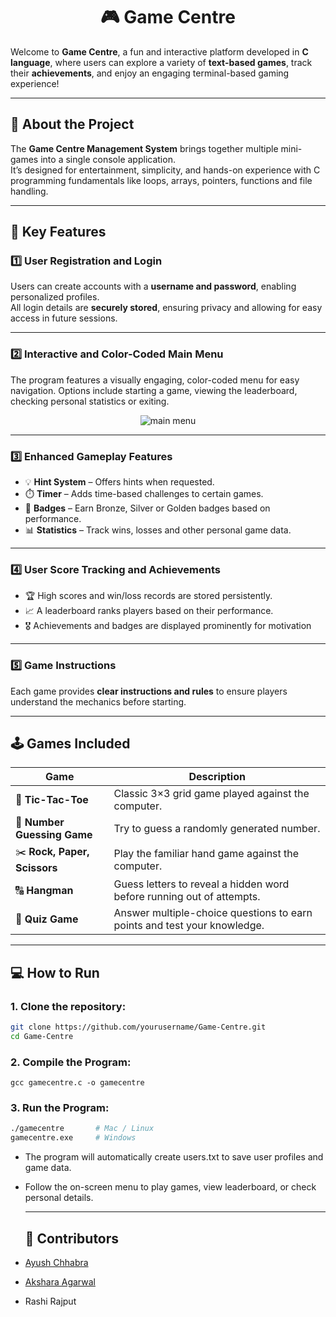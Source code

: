  <h1 align="center"> 🎮 Game Centre</h1>

Welcome to **Game Centre**, a fun and interactive platform developed in **C language**, where users can explore a variety of **text-based games**, track their **achievements**, and enjoy an engaging terminal-based gaming experience!

---

## 🧩 About the Project

The **Game Centre Management System** brings together multiple mini-games into a single console application.  
It’s designed for entertainment, simplicity, and hands-on experience with C programming fundamentals like loops, arrays, pointers, functions and file handling.

---

## 🚀 Key Features

### 1️⃣ User Registration and Login
Users can create accounts with a **username and password**, enabling personalized profiles.  
All login details are **securely stored**, ensuring privacy and allowing for easy access in future sessions.

---

### 2️⃣ Interactive and Color-Coded Main Menu
The program features a visually engaging, color-coded menu for easy navigation.
Options include starting a game, viewing the leaderboard, checking personal statistics or exiting.
<div align ="center">
<img src="https://github.com/user-attachments/assets/e722c3fc-8ed0-4f3f-92ba-3d1acaa01c7e" alt="main menu">
</div>

---

### 3️⃣ Enhanced Gameplay Features
- 💡 **Hint System** – Offers hints when requested.  
- ⏱️ **Timer** – Adds time-based challenges to certain games.  
- 🏅 **Badges** – Earn Bronze, Silver or Golden badges based on performance.  
- 📊 **Statistics** – Track wins, losses and other personal game data.

---

### 4️⃣ User Score Tracking and Achievements
- 🏆 High scores and win/loss records are stored persistently.
- 📈 A leaderboard ranks players based on their performance.
- 🎖️ Achievements and badges are displayed prominently for motivation

---

### 5️⃣ Game Instructions
Each game provides **clear instructions and rules** to ensure players understand the mechanics before starting.

---

## 🕹️ Games Included

| Game | Description |
|------|--------------|
| 🧩 **Tic-Tac-Toe** | Classic 3×3 grid game played against the computer. |
| 🔢 **Number Guessing Game** | Try to guess a randomly generated number. |
| ✂️ **Rock, Paper, Scissors** | Play the familiar hand game against the computer. |
| 🔠 **Hangman** | Guess letters to reveal a hidden word before running out of attempts. |
| 🧮 **Quiz Game** | Answer multiple-choice questions to earn points and test your knowledge. |

---

## 💻 How to Run

### 1. Clone the repository:
   ```bash
   git clone https://github.com/yourusername/Game-Centre.git
   cd Game-Centre
```
### 2. Compile the Program:
    gcc gamecentre.c -o gamecentre
### 3. Run the Program:
   ```bash
  ./gamecentre       # Mac / Linux
gamecentre.exe     # Windows
```
- The program will automatically create users.txt to save user profiles and game data.
- Follow the on-screen menu to play games, view leaderboard, or check personal details.

  ---
  ## 👥 Contributors

- [Ayush Chhabra](https://github.com/ayushchhabra30 )
- [Akshara Agarwal](https://github.com/Akshara234-source)
- Rashi Rajput

